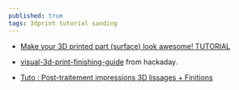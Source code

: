 ```yaml
---
published: true
tags: 3dprint tutorial sanding
---
```


- [Make your 3D printed part (surface) look awesome! TUTORIAL](https://www.youtube.com/watch?v=0vgynnYzo08)

- [visual-3d-print-finishing-guide](https://hackaday.com/2017/11/15/visual-3d-print-finishing-guide/) from hackaday.

- [Tuto : Post-traitement impressions 3D lissages + Finitions](https://www.youtube.com/watch?v=mKfcCjNLK_c)